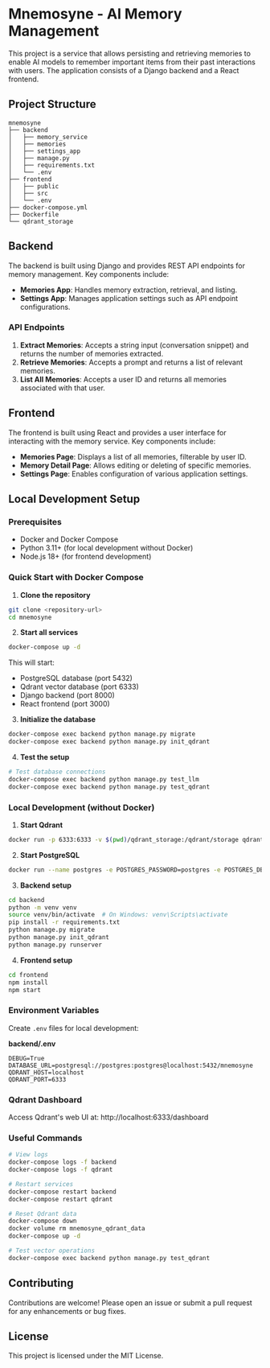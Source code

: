 # Mnemosyne - AI Memory Management

This project is a service that allows persisting and retrieving memories to enable AI models to remember important items from their past interactions with users. The application consists of a Django backend and a React frontend.

## Project Structure

```
mnemosyne
├── backend
│   ├── memory_service
│   ├── memories
│   ├── settings_app
│   ├── manage.py
│   ├── requirements.txt
│   └── .env
├── frontend
│   ├── public
│   ├── src
│   └── .env
├── docker-compose.yml
├── Dockerfile
└── qdrant_storage
```

## Backend

The backend is built using Django and provides REST API endpoints for memory management. Key components include:

- **Memories App**: Handles memory extraction, retrieval, and listing.
- **Settings App**: Manages application settings such as API endpoint configurations.

### API Endpoints

1. **Extract Memories**: Accepts a string input (conversation snippet) and returns the number of memories extracted.
2. **Retrieve Memories**: Accepts a prompt and returns a list of relevant memories.
3. **List All Memories**: Accepts a user ID and returns all memories associated with that user.

## Frontend

The frontend is built using React and provides a user interface for interacting with the memory service. Key components include:

- **Memories Page**: Displays a list of all memories, filterable by user ID.
- **Memory Detail Page**: Allows editing or deleting of specific memories.
- **Settings Page**: Enables configuration of various application settings.

## Local Development Setup

### Prerequisites
- Docker and Docker Compose
- Python 3.11+ (for local development without Docker)
- Node.js 18+ (for frontend development)

### Quick Start with Docker Compose

1. **Clone the repository**
```bash
git clone <repository-url>
cd mnemosyne
```

2. **Start all services**
```bash
docker-compose up -d
```

This will start:
- PostgreSQL database (port 5432)
- Qdrant vector database (port 6333)
- Django backend (port 8000)
- React frontend (port 3000)

3. **Initialize the database**
```bash
docker-compose exec backend python manage.py migrate
docker-compose exec backend python manage.py init_qdrant
```

4. **Test the setup**
```bash
# Test database connections
docker-compose exec backend python manage.py test_llm
docker-compose exec backend python manage.py test_qdrant
```

### Local Development (without Docker)

1. **Start Qdrant**
```bash
docker run -p 6333:6333 -v $(pwd)/qdrant_storage:/qdrant/storage qdrant/qdrant
```

2. **Start PostgreSQL**
```bash
docker run --name postgres -e POSTGRES_PASSWORD=postgres -e POSTGRES_DB=mnemosyne -p 5432:5432 -d postgres:15
```

3. **Backend setup**
```bash
cd backend
python -m venv venv
source venv/bin/activate  # On Windows: venv\Scripts\activate
pip install -r requirements.txt
python manage.py migrate
python manage.py init_qdrant
python manage.py runserver
```

4. **Frontend setup**
```bash
cd frontend
npm install
npm start
```

### Environment Variables

Create `.env` files for local development:

**backend/.env**
```
DEBUG=True
DATABASE_URL=postgresql://postgres:postgres@localhost:5432/mnemosyne
QDRANT_HOST=localhost
QDRANT_PORT=6333
```

### Qdrant Dashboard

Access Qdrant's web UI at: http://localhost:6333/dashboard

### Useful Commands

```bash
# View logs
docker-compose logs -f backend
docker-compose logs -f qdrant

# Restart services
docker-compose restart backend
docker-compose restart qdrant

# Reset Qdrant data
docker-compose down
docker volume rm mnemosyne_qdrant_data
docker-compose up -d

# Test vector operations
docker-compose exec backend python manage.py test_qdrant
```

## Contributing

Contributions are welcome! Please open an issue or submit a pull request for any enhancements or bug fixes.

## License

This project is licensed under the MIT License.